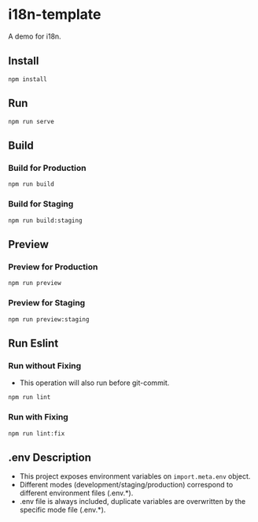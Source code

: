 # i18n-template

A demo for i18n.

## Install

```shell
npm install
```

## Run

```shell
npm run serve
```

## Build

### Build for Production

```shell
npm run build
```

### Build for Staging

```shell
npm run build:staging
```

## Preview

### Preview for Production

```shell
npm run preview
```

### Preview for Staging

```shell
npm run preview:staging
```

## Run Eslint

### Run without Fixing

- This operation will also run before git-commit.

```shell
npm run lint
```

### Run with Fixing

```shell
npm run lint:fix
```

## .env Description

- This project exposes environment variables on `import.meta.env` object.
- Different modes (development/staging/production) correspond to different environment files (.env.\*).
- .env file is always included, duplicate variables are overwritten by the specific mode file (.env.\*).
